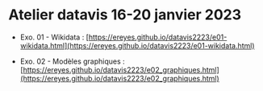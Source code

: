 # Atelier datavis 16-20 janvier 2023

* Exo. 01 - Wikidata : [https://ereyes.github.io/datavis2223/e01-wikidata.html](https://ereyes.github.io/datavis2223/e01-wikidata.html)

* Exo. 02 - Modèles graphiques : [https://ereyes.github.io/datavis2223/e02_graphiques.html](https://ereyes.github.io/datavis2223/e02_graphiques.html)
